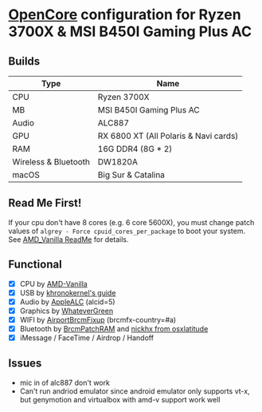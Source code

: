 # [OpenCore](https://github.com/acidanthera/OpenCorePkg) configuration for Ryzen 3700X &amp; MSI B450I Gaming Plus AC

## Builds

| Type                   | Name                                  |
| ---------------------- | ------------------------------------- |
| CPU                    | Ryzen 3700X                           |
| MB                     | MSI B450I Gaming Plus AC              |
| Audio                  | ALC887                                |
| GPU                    | RX 6800 XT (All Polaris & Navi cards) |
| RAM                    | 16G DDR4 (8G * 2)                     |
| Wireless & Bluetooth   | DW1820A                               |
| macOS                  | Big Sur & Catalina                    |

## Read Me First!
If your cpu don't have 8 cores (e.g. 6 core 5600X), you must change patch values of `algrey - Force cpuid_cores_per_package` to boot your system.
See [AMD_Vanilla ReadMe](https://github.com/AMD-OSX/AMD_Vanilla#read-me-first) for details.

## Functional

- [x] CPU by [AMD-Vanilla](https://github.com/AMD-OSX/AMD_Vanilla)
- [x] USB by [khronokernel's guide](https://github.com/khronokernel/Opencore-Vanilla-Desktop-Guide/blob/master/AMD/AMD-USB-map.md)
- [x] Audio by [AppleALC](https://github.com/acidanthera/AppleALC) (alcid=5)
- [x] Graphics by [WhateverGreen](https://github.com/acidanthera/WhateverGreen)
- [x] WIFI by [AirportBrcmFixup](https://github.com/acidanthera/AirportBrcmFixup) (brcmfx-country=#a)
- [x] Bluetooth by [BrcmPatchRAM](https://github.com/RehabMan/OS-X-BrcmPatchRAM) and [nickhx from osxlatitude](https://osxlatitude.com/forums/topic/11540-dw1820a-the-general-troubleshooting-thread/page/10/)
- [x] iMessage / FaceTime / Airdrop / Handoff

## Issues

- mic in of alc887 don't work
- Can't run andriod emulator since android emulator only supports vt-x, but genymotion and virtualbox with amd-v support work well

